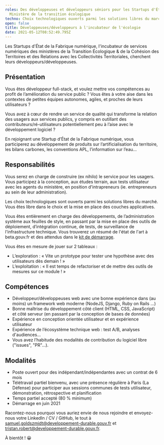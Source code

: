 ```yaml
---
roles: Des développeuses et développeurs séniors pour les Startups d'État du
  Ministère de la transition écologique
techno: Choix technologiques ouverts parmi les solutions libres du marché
open: false
title: Développeuses/développeurs à l'incubateur de l'écologie
date: 2021-05-12T08:52:49.795Z
---
```

Les Startups d'État de la Fabrique numérique, l'incubateur de services numériques des ministères de la Transition Écologique & de la Cohésion des Territoires et des Relations avec les Collectivités Territoriales, cherchent leurs développeurs/développeuses.

<!--more-->

## Présentation

Vous êtes développeur full-stack, et voulez mettre vos compétences au profit de l’amélioration du service public ? Vous êtes à votre aise dans les contextes de petites équipes autonomes, agiles, et proches de leurs utilisateurs ?

Vous avez à cœur de rendre un service de qualité qui transforme la relation des usagers aux services publics, y compris en outillant des contributeurs/ré-utilisateurs potentiellement peu à l’aise avec le développement logiciel ?

En rejoignant une Startup d’État de la Fabrique numérique, vous participerez au développement de produits sur l’artificialisation du territoire, les bilans carbones, les conventions APL, l’information sur l’eau…

## Responsabilités

Vous serez en charge de construire (ex nihilo) le service pour les usagers. Vous participez à la conception, aux études terrain, aux tests utilisateur avec les agents du ministère, en position d'intrapreneurs (ie. entrepreneurs au sein de leur administration).

Les choix technologiques sont ouverts parmi les solutions libres du marché. Vous êtes libre dans le choix et la mise en place des couches applicatives.

Vous êtes entièrement en charge des développements, de l’administration système aux feuilles de style, en passant par la mise en place des outils de déploiement, d’intégration continue, de tests, de surveillance de l'infrastructure technique. Vous trouverez un résumé de l'état de l'art à beta.gouv.fr et des attendus dans le [kit de démarrage](https://doc.incubateur.net/communaute/gerer-sa-startup-detat-ou-de-territoires-au-quotidien/la-vie-dune-se/construction/kit-de-demarrage).

Vous êtes en mesure de jouer sur 2 tableaux :

* L’exploration : « Vite un prototype pour tester une hypothèse avec des utilisateurs dès demain ! »
* L’exploitation : « Il est temps de refactoriser et de mettre des outils de mesures sur ce module ! »

## Compétences

* Développeur/développeuses web avec une bonne expérience dans (au moins) un framework web moderne (NodeJS, Django, Ruby on Rails …)
* Bonne maîtrise du développement côté client (HTML, CSS, JavaScript) et côté serveur (en passant par la conception de bases de données)
* Expérience en conception orientée utilisateur et en expérience utilisateur
* Expérience de l’écosystème technique web : test A/B, analyses d'audiences…
* Vous avez l’habitude des modalités de contribution du logiciel libre ("issues", "PR"…).

## Modalités

* Poste ouvert pour des indépendant/indépendantes avec un contrat de 6 mois
* Télétravail partiel bienvenu, avec une présence régulière à Paris (La Défense) pour participer aux sessions communes de tests utilisateur, démonstration, rétrospective et planification
* Temps partiel accepté (80 % minimum)
* Démarrage en juin 2021

Racontez-nous pourquoi vous auriez envie de nous rejoindre et envoyez-nous votre LinkedIn / CV / GitHub, le tout à  [samuel.goldszmidt@developpement-durable.gouv.fr](mailto:samuel.goldszmidt@developpement-durable.gouv.fr) et [tristan.robert@developpement-durable.gouv.fr](mailto:tristan.robert@developpement-durable.gouv.fr).

À bientôt ! 😀
